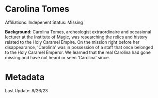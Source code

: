 # Carolina Tomes

Affiliations: Indepenent
Status: Missing

**Background:** Carolina Tomes, archeologist extraordinaire and occasional lecturer at the Institute of Magic, was researching  the relics and history related to the Holy Caramel Empire. On the mission right before her disappearance, 'Carolina' was in possession of a staff that once belonged to the Holy Caramel Emperor. We learned that the real Carolina had gone missing and have not heard or seen 'Carolina' since. 

# Metadata
Last Update: 8/26/23
